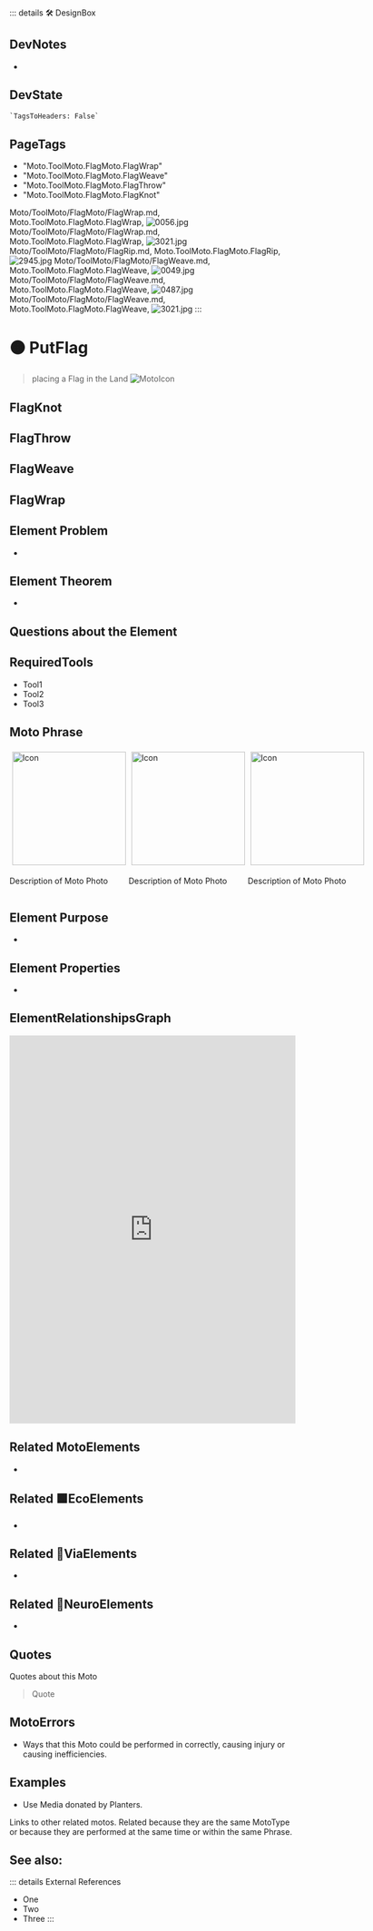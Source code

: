 ::: details 🛠 <dev>DesignBox</dev>

## DevNotes

-

## DevState

```py
`TagsToHeaders: False`
```

<h2>PageTags</h2>

- "Moto.ToolMoto.FlagMoto.FlagWrap"
- "Moto.ToolMoto.FlagMoto.FlagWeave"
- "Moto.ToolMoto.FlagMoto.FlagThrow"
- "Moto.ToolMoto.FlagMoto.FlagKnot"

Moto/ToolMoto/FlagMoto/FlagWrap.md, <dev>Moto.ToolMoto.FlagMoto.FlagWrap</dev>, ![0056.jpg](/PaperPhoto/0056.jpg)
Moto/ToolMoto/FlagMoto/FlagWrap.md, <dev>Moto.ToolMoto.FlagMoto.FlagWrap</dev>, ![3021.jpg](/PaperPhoto/3021.jpg)
Moto/ToolMoto/FlagMoto/FlagRip.md, <dev>Moto.ToolMoto.FlagMoto.FlagRip</dev>, ![2945.jpg](/PaperPhoto/2945.jpg)
Moto/ToolMoto/FlagMoto/FlagWeave.md, <dev>Moto.ToolMoto.FlagMoto.FlagWeave</dev>, ![0049.jpg](/PaperPhoto/0049.jpg)
Moto/ToolMoto/FlagMoto/FlagWeave.md, <dev>Moto.ToolMoto.FlagMoto.FlagWeave</dev>, ![0487.jpg](/PaperPhoto/0487.jpg)
Moto/ToolMoto/FlagMoto/FlagWeave.md, <dev>Moto.ToolMoto.FlagMoto.FlagWeave</dev>, ![3021.jpg](/PaperPhoto/3021.jpg)
:::

# 🟠 <moto>PutFlag</moto>

> placing a Flag in the Land
![MotoIcon](/Moto/Moto_Icon.png)

## FlagKnot

## FlagThrow

## FlagWeave

## FlagWrap

## Element Problem

-

## Element Theorem

-

## Questions about the Element

## RequiredTools

- Tool1
- Tool2
- Tool3

## <moto>Moto Phrase</moto>

<div style="display: flex">
    <div>
        <img style="margin: 5px" height="200" width="200" alt="Icon" src="/Moto/Moto_Icon.png"/>
        <p>Description of Moto Photo</p>
    </div>
    <div>
        <img style="margin: 5px" height="200" width="200" alt="Icon" src="/Moto/Moto_Icon.png"/>
        <p>Description of Moto Photo</p>
    </div>
    <div>
        <img style="margin: 5px" height="200" width="200" alt="Icon" src="/Moto/Moto_Icon.png"/>
        <p>Description of Moto Photo</p>
    </div>
</div>

## Element Purpose

-

## Element Properties

-

## ElementRelationshipsGraph

<iframe
    width="100%"
    height="684"
    frameborder="0"
    src="https://observablehq.com/embed/@d3/force-directed-graph/2?cells=chart"
></iframe>

## Related <moto>MotoElements</moto>

-

## Related 🟩<eco>EcoElements</eco>

-

## Related 🔻<via>ViaElements</via>

-

## Related 💜<neuro>NeuroElements</neuro>

-  

## Quotes

Quotes about this Moto

> Quote

## MotoErrors

- Ways that this Moto could be performed in correctly, causing injury or causing inefficiencies.

## Examples

- Use Media donated by Planters.

Links to other related motos. Related because they are the same MotoType or because they are performed at the same time or within the same Phrase.

## See also:

::: details External References

- One
- Two
- Three
:::
